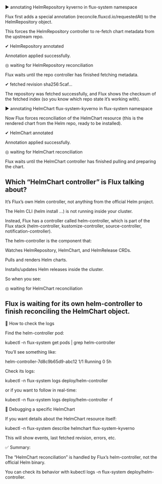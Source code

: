 
► annotating HelmRepository kyverno in flux-system namespace

Flux first adds a special annotation (reconcile.fluxcd.io/requestedAt) to the HelmRepository object.

This forces the HelmRepository controller to re-fetch chart metadata from the upstream repo.

✔ HelmRepository annotated

Annotation applied successfully.

◎ waiting for HelmRepository reconciliation

Flux waits until the repo controller has finished fetching metadata.

✔ fetched revision sha256:5caf...

The repository was fetched successfully, and Flux shows the checksum of the fetched index (so you know which repo state it’s working with).

► annotating HelmChart flux-system-kyverno in flux-system namespace

Now Flux forces reconciliation of the HelmChart resource (this is the rendered chart from the Helm repo, ready to be installed).

✔ HelmChart annotated

Annotation applied successfully.

◎ waiting for HelmChart reconciliation

Flux waits until the HelmChart controller has finished pulling and preparing the chart.

## Which “HelmChart controller” is Flux talking about?

It’s Flux’s own Helm controller, not anything from the official Helm project.

The Helm CLI (helm install ...) is not running inside your cluster.

Instead, Flux has a controller called helm-controller, which is part of the Flux stack (helm-controller, kustomize-controller, source-controller, notification-controller).

The helm-controller is the component that:

Watches HelmRepository, HelmChart, and HelmRelease CRDs.

Pulls and renders Helm charts.

Installs/updates Helm releases inside the cluster.

So when you see:

◎ waiting for HelmChart reconciliation


## Flux is waiting for its own helm-controller to finish reconciling the HelmChart object.

🔹 How to check the logs

Find the helm-controller pod:

kubectl -n flux-system get pods | grep helm-controller


You’ll see something like:

helm-controller-7d8c9b65d9-abc12   1/1   Running   0   5h


Check its logs:

kubectl -n flux-system logs deploy/helm-controller


or if you want to follow in real-time:

kubectl -n flux-system logs deploy/helm-controller -f

🔹 Debugging a specific HelmChart

If you want details about the HelmChart resource itself:

kubectl -n flux-system describe helmchart flux-system-kyverno


This will show events, last fetched revision, errors, etc.

✅ Summary:

The “HelmChart reconciliation” is handled by Flux’s helm-controller, not the official Helm binary.

You can check its behavior with kubectl logs -n flux-system deploy/helm-controller.
